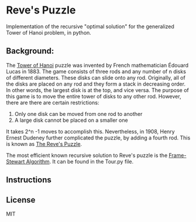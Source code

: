 # Reve's Puzzle

Implementation of the recursive "optimal solution" for the generalized Tower of Hanoi problem, in python.

## Background:

The [Tower of Hanoi][toh] puzzle was invented by French mathematician Édouard Lucas in 1883. The game consists of three rods and any number of n disks of different diameters. These disks can slide onto any rod. Originally, all of the disks are placed on any rod and they form a stack in decreasing order. In other words, the largest disk is at the top, and vice versa. The purpose of this game is to move the entire tower of disks to any other rod. However, there are there are certain restrictions:

1) Only one disk can be moved from one rod to another
2) A large disk cannot be placed on a smaller one

It takes 2^n -1 moves to accomplish this. Nevertheless, in 1908, Henry Ernest Dudeney further complicated the puzzle, by adding a fourth rod. This is known as [The Reve's Puzzle][rp]. 

The most efficient known recursive solution to Reve's puzzle is the [Frame-Stewart Algorithm][fsa]. It can be found in the Tour.py file.

## Instructions

## License
MIT

[rp]: http://www.cs.wm.edu/~pkstoc/boca.pdf
[toh]: http://www.iitk.ac.in/esc101/08Jan/lecnotes/lecture32.pdf
[fsa]: https://www2.bc.edu/julia-grigsby/Rand_Final.pdf
